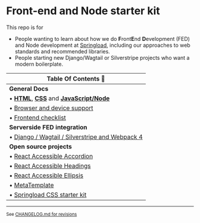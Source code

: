 # Front-end and Node starter kit

This repo is for

- People wanting to learn about how we do **F**ront**E**nd **D**evelopment (FED) and Node development at [Springload](https://springload.co.nz), including our approaches to web standards and recommended libraries.
- People starting new Django/Wagtail or Silverstripe projects who want a modern boilerplate.

| Table Of Contents :book:                               |
|--------------------------------------------------------|
| **General Docs** |
|  •  [**HTML**](./docs/html.md), [**CSS**](./docs/css.md) and [**JavaScript/Node**](./docs/javascript.md)
|  •  [Browser and device support](./docs/browser-device-support.md) |
|  • [Frontend checklist](./docs/frontend-checklist.md) |
| **Serverside FED integration** |
|  •  [Django / Wagtail / Silverstripe and Webpack 4](./webpack-build/)
| **Open source projects** |
|  •  [React Accessible Accordion](https://github.com/springload/react-accessible-accordion) |
|  •  [React Accessible Headings](https://github.com/springload/react-accessible-headings) |
|  •  [React Accessible Ellipsis](https://github.com/springload/react-accessible-ellipsis) |
|  •  [MetaTemplate](https://github.com/springload/metatemplate)
|  •  [Springload CSS starter kit](https://github.com/springload/frontend-starter-styles) |


--------------------------------

<sup> See [CHANGELOG.md for revisions](CHANGELOG.md)</sup>
